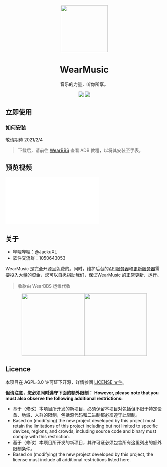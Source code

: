 <p align="center"><img src="https://s3.ax1x.com/2021/02/02/ymJArq.png" width="150px"/></p>
<h1 align="center">WearMusic</h1>
<p align="center">音乐的力量，听你所享。</p>
<p align="center">
   <a href="https://github.com/JackuXL/WearMusic/releases"><img src="https://img.shields.io/github/v/release/JackuXL/wearmusic.svg?style=flat-square"></a>
   <a href="https://github.com/JackuXL/WearMusic/blob/master/LICENSE"><img src="https://img.shields.io/github/license/JackuXL/wearmusic.svg?style=flat-square"></a>
</p>



## 立即使用

### 如何安装

敬请期待 2021/2/4

> 下载后，请前往 [WearBBS](https://wearbbs.cn) 查看 ADB 教程，以将其安装至手表。



## 预览视频

<iframe src="//player.bilibili.com/player.html?bvid=BV1zf4y1672n" scrolling="no" border="0" frameborder="no" framespacing="0" allowfullscreen="true"> </iframe>

## 关于

- 哔哩哔哩：@JackuXL
- 软件交流群：1050643053

WearMusic 是完全开源且免费的。同时，维护后台的[API服务器](https://music.wearbbs.cn)和[更新服务器](https://wmu.wearbbs.cn)需要投入大量的资金，您可以自愿捐助我们，保证WearMusic 的正常更新、运行。

> 收款由 WearBBS 运维代收

<center class="half">
    <img src="https://ae01.alicdn.com/kf/U1ad57c50daa74408bb4e8ded9d293332D.jpg" width="200"/><img src="https://ae01.alicdn.com/kf/U5b19f01a6daa43d8b279bdb33a861c89F.jpg" width="200"/>
</center>


## Licence

本项目在 AGPL-3.0 许可证下开源，详情参阅 [LICENSE 文件](https://github.com/JackuXL/WearMusic/blob/master/LICENSE)。

**但请注意，您必须同时遵守下面的额外限制：**
**However, please note that you must also observe the following additional restrictions:**

- 基于（修改）本项目所开发的新项目，必须保留本项目对包括但不限于特定设备、地域、人群的限制，包括源代码和二进制都必须遵守此限制。
- Based on (modifying) the new project developed by this project must retain the limitations of this project including but not limited to specific devices, regions, and crowds, including source code and binary must comply with this restriction.
- 基于（修改）本项目所开发的新项目，其许可证必须包含所有这里列出的额外限制条件。
- Based on (modifying) the new project developed by this project, the license must include all additional restrictions listed here.
